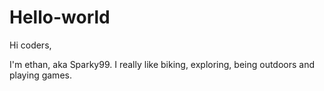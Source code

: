 # Hello-world

Hi coders,

I'm ethan, aka Sparky99.
I really like biking, exploring, being outdoors and playing games.

